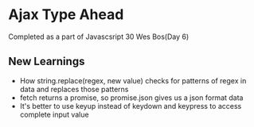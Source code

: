 # Ajax Type Ahead
Completed as a part of Javascsript 30 Wes Bos(Day 6)

## New Learnings
* How string.replace(regex, new value) checks for patterns of regex in data and replaces those patterns
* fetch returns a promise, so promise.json gives us a json format data
* It's better to use keyup instead of keydown and keypress to access complete input value